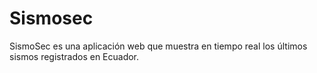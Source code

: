 # Sismosec
SismoSec es una aplicación web que muestra en tiempo real los últimos sismos registrados en Ecuador.
